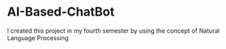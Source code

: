 # AI-Based-ChatBot
I created this project  in my fourth semester by using the concept of Natural Language Processing

